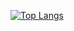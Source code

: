 [![Top Langs](https://github-readme-stats.vercel.app/api/top-langs/?username=MarcusLDC&layout=compact&theme=codeSTACKr)](https://github.com/anuraghazra/github-readme-stats)

<!--
**andreatmosmarine/andreatmosmarine** is a ✨ _special_ ✨ repository because its `README.md` (this file) appears on your GitHub profile.

Here are some ideas to get you started:

- 🔭 I’m currently working on ...
- 🌱 I’m currently learning ...
- 👯 I’m looking to collaborate on ...
- 🤔 I’m looking for help with ...
- 💬 Ask me about ...
- 📫 How to reach me: ...
- 😄 Pronouns: ...
- ⚡ Fun fact: ...
-->
